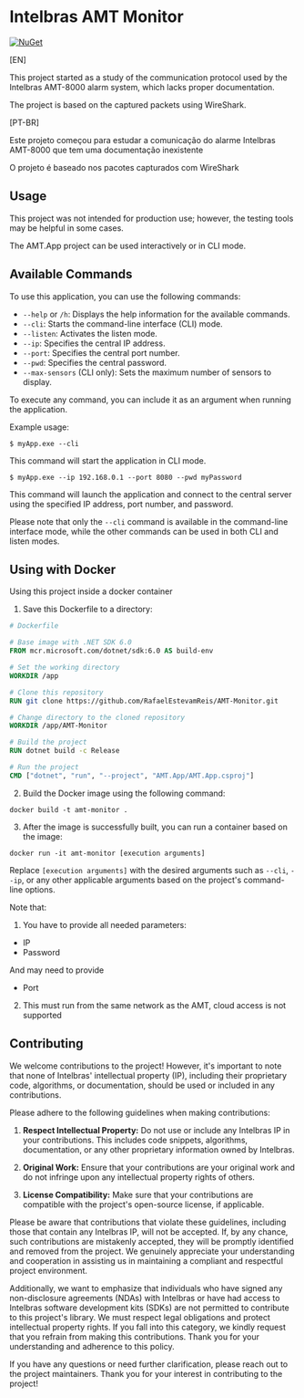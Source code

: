 # Intelbras AMT Monitor

[![NuGet](https://buildstats.info/nuget/Simple.AMT)](https://www.nuget.org/packages/Simple.AMT)

[EN]

This project started as a study of the communication protocol used by the Intelbras AMT-8000 alarm system, which lacks proper documentation.

The project is based on the captured packets using WireShark.

[PT-BR]

Este projeto começou para estudar a comunicação do alarme Intelbras AMT-8000 que tem uma documentação inexistente

O projeto é baseado nos pacotes capturados com WireShark

## Usage

This project was not intended for production use; however, the testing tools may be helpful in some cases.

The AMT.App project can be used interactively or in CLI mode.

## Available Commands

To use this application, you can use the following commands:

- `--help` or `/h`: Displays the help information for the available commands.
- `--cli`: Starts the command-line interface (CLI) mode.
- `--listen`: Activates the listen mode.
- `--ip`: Specifies the central IP address.
- `--port`: Specifies the central port number.
- `--pwd`: Specifies the central password.
- `--max-sensors` (CLI only): Sets the maximum number of sensors to display.

To execute any command, you can include it as an argument when running the application.

Example usage:

```
$ myApp.exe --cli
```

This command will start the application in CLI mode.

```
$ myApp.exe --ip 192.168.0.1 --port 8080 --pwd myPassword
```

This command will launch the application and connect to the central server using the specified IP address, port number, and password.

Please note that only the `--cli` command is available in the command-line interface mode, while the other commands can be used in both CLI and listen modes.

## Using with Docker

Using this project inside a docker container

1. Save this Dockerfile to a directory:

```Dockerfile
# Dockerfile

# Base image with .NET SDK 6.0
FROM mcr.microsoft.com/dotnet/sdk:6.0 AS build-env

# Set the working directory
WORKDIR /app

# Clone this repository
RUN git clone https://github.com/RafaelEstevamReis/AMT-Monitor.git

# Change directory to the cloned repository
WORKDIR /app/AMT-Monitor

# Build the project
RUN dotnet build -c Release

# Run the project
CMD ["dotnet", "run", "--project", "AMT.App/AMT.App.csproj"]
```

2. Build the Docker image using the following command:
```
docker build -t amt-monitor .
```
3. After the image is successfully built, you can run a container based on the image:
```
docker run -it amt-monitor [execution arguments]
```

Replace `[execution arguments]` with the desired arguments such as `--cli`, `--ip`, or any other applicable arguments based on the project's command-line options.

Note that:
1. You have to provide all needed parameters:
* IP
* Password

And may need to provide
* Port

2. This must run from the same network as the AMT, cloud access is not supported


## Contributing

We welcome contributions to the project! However, it's important to note that none of Intelbras' intellectual property (IP), including their proprietary code, algorithms, or documentation, should be used or included in any contributions.

Please adhere to the following guidelines when making contributions:

1. **Respect Intellectual Property:** Do not use or include any Intelbras IP in your contributions. This includes code snippets, algorithms, documentation, or any other proprietary information owned by Intelbras.

2. **Original Work:** Ensure that your contributions are your original work and do not infringe upon any intellectual property rights of others.

3. **License Compatibility:** Make sure that your contributions are compatible with the project's open-source license, if applicable.

Please be aware that contributions that violate these guidelines, including those that contain any Intelbras IP, will not be accepted. If, by any chance, such contributions are mistakenly accepted, they will be promptly identified and removed from the project. We genuinely appreciate your understanding and cooperation in assisting us in maintaining a compliant and respectful project environment.

Additionally, we want to emphasize that individuals who have signed any non-disclosure agreements (NDAs) with Intelbras or have had access to Intelbras software development kits (SDKs) are not permitted to contribute to this project's library. We must respect legal obligations and protect intellectual property rights. If you fall into this category, we kindly request that you refrain from making this contributions. Thank you for your understanding and adherence to this policy.

If you have any questions or need further clarification, please reach out to the project maintainers. Thank you for your interest in contributing to the project!
